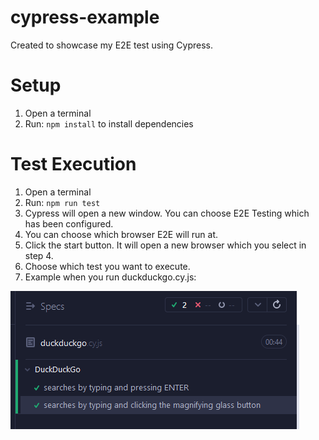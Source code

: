# cypress-example
Created to showcase my E2E test using Cypress.

# Setup

1. Open a terminal
2. Run: `npm install` to install dependencies

# Test Execution

1. Open a terminal
2. Run: `npm run test`
3. Cypress will open a new window. You can choose E2E Testing which has been configured.
4. You can choose which browser E2E will run at.
5. Click the start button. It will open a new browser which you select in step 4.
6. Choose which test you want to execute.
7. Example when you run duckduckgo.cy.js:

![result](https://github.com/forvy/cypress-example/blob/master/assets/result.PNG?raw=true)
